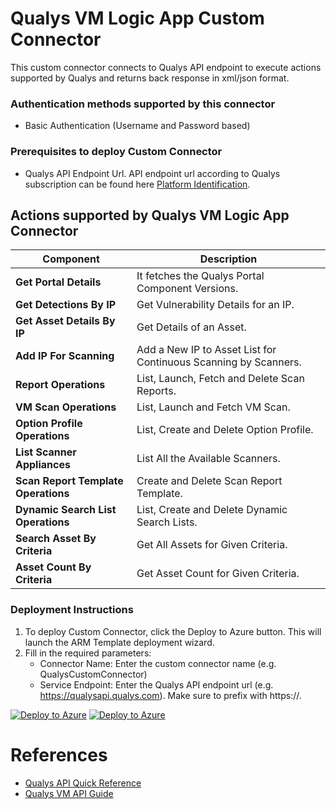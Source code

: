 # Qualys VM Logic App Custom Connector

This custom connector connects to Qualys API endpoint to execute actions supported by Qualys and returns back response in xml/json format.

### Authentication methods supported by this connector

* Basic Authentication (Username and Password based)

### Prerequisites to deploy Custom Connector
- Qualys API Endpoint Url. API endpoint url according to Qualys subscription can be found here [Platform Identification](https://www.qualys.com/platform-identification/).


## Actions supported by Qualys VM Logic App Connector
| **Component** | **Description** |
| --------- | -------------- |
| **Get Portal Details** | It fetches the Qualys Portal Component Versions. |
| **Get Detections By IP** | Get Vulnerability Details for an IP. |
| **Get Asset Details By IP** | Get Details of an Asset. |
| **Add IP For Scanning** | Add a New IP to Asset List for Continuous Scanning by Scanners. |
| **Report Operations** | List, Launch, Fetch and Delete Scan Reports. |
| **VM Scan Operations** | List, Launch and Fetch VM Scan. |
| **Option Profile Operations** | List, Create and Delete Option Profile. |
| **List Scanner Appliances** | List All the Available Scanners. |
| **Scan Report Template Operations** | Create and Delete Scan Report Template. |
| **Dynamic Search List Operations** | List, Create and Delete Dynamic Search Lists. |
| **Search Asset By Criteria** | Get All Assets for Given Criteria. |
| **Asset Count By Criteria** | Get Asset Count for Given Criteria. |


### Deployment Instructions

1. To deploy Custom Connector, click the Deploy to Azure button. This will launch the ARM Template deployment wizard.
2. Fill in the required parameters:
    - Connector Name: Enter the custom connector name (e.g. QualysCustomConnector)
    - Service Endpoint: Enter the Qualys API endpoint url (e.g. https://qualysapi.qualys.com). Make sure to prefix with https://.

[![Deploy to Azure](https://aka.ms/deploytoazurebutton)](https://portal.azure.com/#create/Microsoft.Template/uri/https%3A%2F%2Fraw.githubusercontent.com%2FAzure%2FAzure-Sentinel%2Fmaster%2FSolutions%2FQualysVM%2FPlaybooks%2FCustomConnector%2FQualysCustomConnector%2Fazuredeploy.json) [![Deploy to Azure](https://aka.ms/deploytoazuregovbutton)](https://portal.azure.us/#create/Microsoft.Template/uri/https%3A%2F%2Fraw.githubusercontent.com%2FAzure%2FAzure-Sentinel%2Fmaster%2FSolutions%2FQualysVM%2FPlaybooks%2FCustomConnector%2FQualysCustomConnector%2Fazuredeploy.json)

#  References
 - [Qualys API Quick Reference](https://www.qualys.com/docs/qualys-api-quick-reference.pdf)
 - [Qualys VM API Guide](https://www.qualys.com/docs/qualys-api-vmpc-user-guide.pdf)
